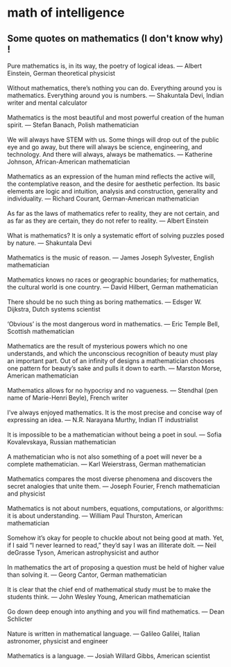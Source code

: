 # math of intelligence

## Some quotes on mathematics (I don't know why) !

Pure mathematics is, in its way, the poetry of logical ideas.
— Albert Einstein, German theoretical physicist
</br></br>
Without mathematics, there’s nothing you can do. Everything around you is mathematics. Everything around you is numbers.
— Shakuntala Devi, Indian writer and mental calculator
</br></br>
Mathematics is the most beautiful and most powerful creation of the human spirit.
— Stefan Banach, Polish mathematician
</br></br>
We will always have STEM with us. Some things will drop out of the public eye and go away, but there will always be science, engineering, and technology. And there will always, always be mathematics.
— Katherine Johnson, African-American mathematician
</br></br>
Mathematics as an expression of the human mind reflects the active will, the contemplative reason, and the desire for aesthetic perfection. Its basic elements are logic and intuition, analysis and construction, generality and individuality.
— Richard Courant, German-American mathematician
</br></br>
As far as the laws of mathematics refer to reality, they are not certain, and as far as they are certain, they do not refer to reality.
— Albert Einstein
</br></br>
What is mathematics? It is only a systematic effort of solving puzzles posed by nature.
— Shakuntala Devi
</br></br>
Mathematics is the music of reason.
— James Joseph Sylvester, English mathematician
</br></br>
Mathematics knows no races or geographic boundaries; for mathematics, the cultural world is one country.
— David Hilbert, German mathematician
</br></br>
There should be no such thing as boring mathematics.
— Edsger W. Dijkstra, Dutch systems scientist
</br></br>
‘Obvious’ is the most dangerous word in mathematics.
— Eric Temple Bell, Scottish mathematician
</br></br>
Mathematics are the result of mysterious powers which no one understands, and which the unconscious recognition of beauty must play an important part. Out of an infinity of designs a mathematician chooses one pattern for beauty’s sake and pulls it down to earth.
— Marston Morse, American mathematician
</br></br>
Mathematics allows for no hypocrisy and no vagueness.
— Stendhal (pen name of Marie-Henri Beyle), French writer
</br></br>
I’ve always enjoyed mathematics. It is the most precise and concise way of expressing an idea.
— N.R. Narayana Murthy, Indian IT industrialist
</br></br>
It is impossible to be a mathematician without being a poet in soul.
— Sofia Kovalevskaya, Russian mathematician
</br></br>
A mathematician who is not also something of a poet will never be a complete mathematician.
— Karl Weierstrass, German mathematician
</br></br>
Mathematics compares the most diverse phenomena and discovers the secret analogies that unite them.
— Joseph Fourier, French mathematician and physicist
</br></br>
Mathematics is not about numbers, equations, computations, or algorithms: it is about understanding.
— William Paul Thurston, American mathematician
</br></br>
Somehow it’s okay for people to chuckle about not being good at math. Yet, if I said “I never learned to read,” they’d say I was an illiterate dolt.
— Neil deGrasse Tyson, American astrophysicist and author
</br></br>
In mathematics the art of proposing a question must be held of higher value than solving it.
— Georg Cantor, German mathematician
</br></br>
It is clear that the chief end of mathematical study must be to make the students think.
— John Wesley Young, American mathematician
</br></br>
Go down deep enough into anything and you will find mathematics.
— Dean Schlicter
</br></br>
Nature is written in mathematical language.
— Galileo Galilei, Italian astronomer, physicist and engineer
</br></br>
Mathematics is a language.
— Josiah Willard Gibbs, American scientist
